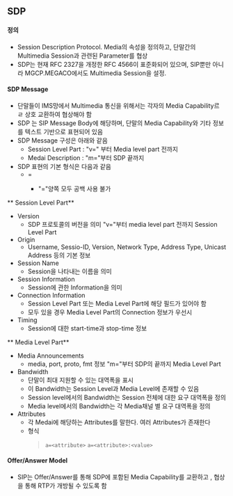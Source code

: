 ## SDP

#### **정의**
- Session Description Protocol. Media의 속성을 정의하고, 단말간의 Multimedia Session과 관련된 Parameter를 협상
- SDP는 현재 RFC 2327을 개정한 RFC 4566이 표준화되어 있으며, SIP뿐만 아니라 MGCP.MEGACO에서도 Multimedia Session을 설정.

#### **SDP Message**

- 단말들이 IMS망에서 Multimedia 통신을 위해서는 각자의 Media Capability르 ㄹ 상호 교환하여 협상해야 함
- SDP 는 SIP Message Body에 해당하며, 단말의 Media Capability와 기타 정보를 텍스트 기반으로 표현되어 있음
- SDP Message 구성은 아래와 같음
  - Session Level Part : "v=" 부터 Media level part 전까지
  - Medai Description : "m="부터 SDP 끝까지
- SDP 표현의 기본 형식은 다음과 같음
  - <type>=<value>
    - "="양쪽 모두 공백 사용 불가

** Session Level Part**
- Version
  - SDP 프로토콜의 버전을 의미 "v="부터 media level part 전까지 Session Level Part
- Origin
  - Username, Sessio-ID, Version, Network Type, Address Type, Unicast Address 등의 기본 정보
- Session Name
  - Session을 나타내는 이름을 의미
- Session Information
  - Session에 관한 Information을 의미
- Connection Information
  - Session Level Part 또는 Media Level Part에 해당 필드가 있어야 함
  - 모두 있을 경우 Media Level Part의 Connection 정보가 우선시
- Timing
  - Session에 대한 start-time과 stop-time 정보

** Media Level Part**
- Media Announcements
  - media, port, proto, fmt 정보 "m="부터 SDP의 끝까지 Media Level Part
- Bandwidth
  - 단말이 최대 지원할 수 있는 대역폭을 표시
  - 이 Bandwidth는 Session Level과 Media Level에 존재할 수 있음
  - Session level에서의 Bandwidth는 Session 전체에 대한 요구 대역폭을 정의
  - Media level에서의 Bandwidth는 각 Media채널 별 요구 대역폭을 정의
- Attributes
  - 각 Medai에 해당하는 Attributes를 말한다. 여러 Attributes가 존재한다
  - 형식
    > `a=<attribute>`
    > `a=<attribute>:<value>`

#### **Offer/Answer Model**

- SIP는 Offer/Answer를 통해 SDP에 포함된 Media Capability를 교환하고 , 협상을 통해 RTP가 개방될 수 있도록 함

